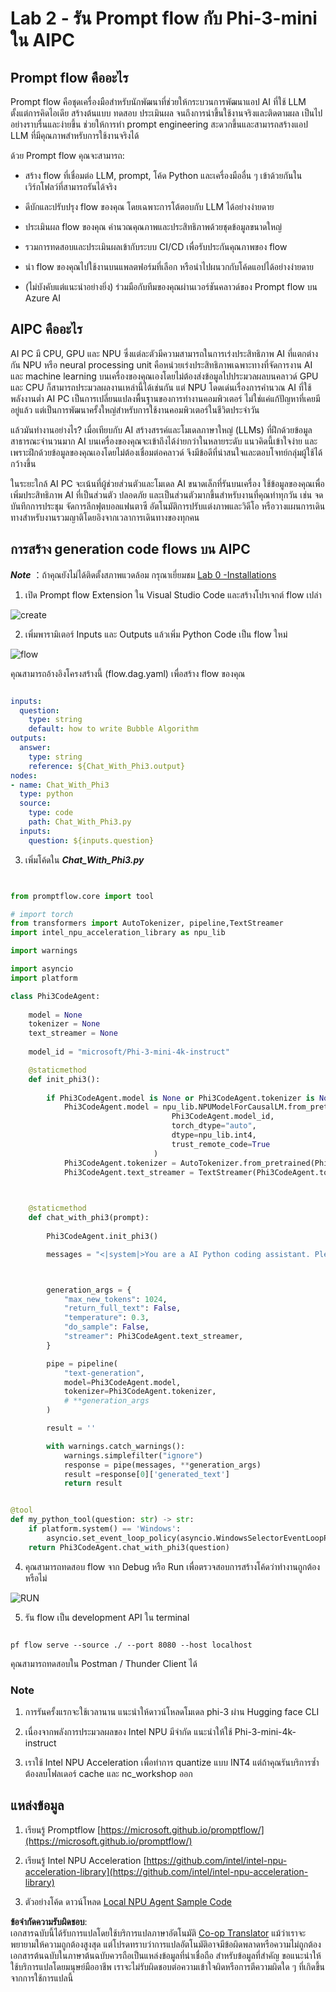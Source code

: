 <!--
CO_OP_TRANSLATOR_METADATA:
{
  "original_hash": "bc29f7fe7fc16bed6932733eac8c81b8",
  "translation_date": "2025-05-09T19:23:46+00:00",
  "source_file": "md/02.Application/02.Code/Phi3/VSCodeExt/HOL/AIPC/02.PromptflowWithNPU.md",
  "language_code": "th"
}
-->
# **Lab 2 - รัน Prompt flow กับ Phi-3-mini ใน AIPC**

## **Prompt flow คืออะไร**

Prompt flow คือชุดเครื่องมือสำหรับนักพัฒนาที่ช่วยให้กระบวนการพัฒนาแอป AI ที่ใช้ LLM ตั้งแต่การคิดไอเดีย สร้างต้นแบบ ทดสอบ ประเมินผล จนถึงการนำขึ้นใช้งานจริงและติดตามผล เป็นไปอย่างราบรื่นและง่ายขึ้น ช่วยให้การทำ prompt engineering สะดวกขึ้นและสามารถสร้างแอป LLM ที่มีคุณภาพสำหรับการใช้งานจริงได้

ด้วย Prompt flow คุณจะสามารถ:

- สร้าง flow ที่เชื่อมต่อ LLM, prompt, โค้ด Python และเครื่องมืออื่น ๆ เข้าด้วยกันในเวิร์กโฟลว์ที่สามารถรันได้จริง

- ดีบักและปรับปรุง flow ของคุณ โดยเฉพาะการโต้ตอบกับ LLM ได้อย่างง่ายดาย

- ประเมินผล flow ของคุณ คำนวณคุณภาพและประสิทธิภาพด้วยชุดข้อมูลขนาดใหญ่

- รวมการทดสอบและประเมินผลเข้ากับระบบ CI/CD เพื่อรับประกันคุณภาพของ flow

- นำ flow ของคุณไปใช้งานบนแพลตฟอร์มที่เลือก หรือนำไปผนวกกับโค้ดแอปได้อย่างง่ายดาย

- (ไม่บังคับแต่แนะนำอย่างยิ่ง) ร่วมมือกับทีมของคุณผ่านเวอร์ชันคลาวด์ของ Prompt flow บน Azure AI

## **AIPC คืออะไร**

AI PC มี CPU, GPU และ NPU ซึ่งแต่ละตัวมีความสามารถในการเร่งประสิทธิภาพ AI ที่แตกต่างกัน NPU หรือ neural processing unit คือหน่วยเร่งประสิทธิภาพเฉพาะทางที่จัดการงาน AI และ machine learning บนเครื่องของคุณเองโดยไม่ต้องส่งข้อมูลไปประมวลผลบนคลาวด์ GPU และ CPU ก็สามารถประมวลผลงานเหล่านี้ได้เช่นกัน แต่ NPU โดดเด่นเรื่องการคำนวณ AI ที่ใช้พลังงานต่ำ AI PC เป็นการเปลี่ยนแปลงพื้นฐานของการทำงานคอมพิวเตอร์ ไม่ใช่แค่แก้ปัญหาที่เคยมีอยู่แล้ว แต่เป็นการพัฒนาครั้งใหญ่สำหรับการใช้งานคอมพิวเตอร์ในชีวิตประจำวัน

แล้วมันทำงานอย่างไร? เมื่อเทียบกับ AI สร้างสรรค์และโมเดลภาษาใหญ่ (LLMs) ที่ฝึกด้วยข้อมูลสาธารณะจำนวนมาก AI บนเครื่องของคุณจะเข้าถึงได้ง่ายกว่าในหลายระดับ แนวคิดนี้เข้าใจง่าย และเพราะฝึกด้วยข้อมูลของคุณเองโดยไม่ต้องเชื่อมต่อคลาวด์ จึงมีข้อดีที่น่าสนใจและตอบโจทย์กลุ่มผู้ใช้ได้กว้างขึ้น

ในระยะใกล้ AI PC จะเน้นที่ผู้ช่วยส่วนตัวและโมเดล AI ขนาดเล็กที่รันบนเครื่อง ใช้ข้อมูลของคุณเพื่อเพิ่มประสิทธิภาพ AI ที่เป็นส่วนตัว ปลอดภัย และเป็นส่วนตัวมากขึ้นสำหรับงานที่คุณทำทุกวัน เช่น จดบันทึกการประชุม จัดการลีกฟุตบอลแฟนตาซี อัตโนมัติการปรับแต่งภาพและวิดีโอ หรือวางแผนการเดินทางสำหรับงานรวมญาติโดยอิงจากเวลาการเดินทางของทุกคน

## **การสร้าง generation code flows บน AIPC**

***Note*** ：ถ้าคุณยังไม่ได้ติดตั้งสภาพแวดล้อม กรุณาเยี่ยมชม [Lab 0 -Installations](./01.Installations.md)

1. เปิด Prompt flow Extension ใน Visual Studio Code และสร้างโปรเจกต์ flow เปล่า

![create](../../../../../../../../../translated_images/pf_create.d6172d8277a78a7fa82cd6ff727ed44e037fa78b662f1f62d5963f36d712d229.th.png)

2. เพิ่มพารามิเตอร์ Inputs และ Outputs แล้วเพิ่ม Python Code เป็น flow ใหม่

![flow](../../../../../../../../../translated_images/pf_flow.d5646a323fb7f444c0b98b4521057a592325c583e7ba18bc31500bc0415e9ef3.th.png)

คุณสามารถอ้างอิงโครงสร้างนี้ (flow.dag.yaml) เพื่อสร้าง flow ของคุณ

```yaml

inputs:
  question:
    type: string
    default: how to write Bubble Algorithm
outputs:
  answer:
    type: string
    reference: ${Chat_With_Phi3.output}
nodes:
- name: Chat_With_Phi3
  type: python
  source:
    type: code
    path: Chat_With_Phi3.py
  inputs:
    question: ${inputs.question}


```

3. เพิ่มโค้ดใน ***Chat_With_Phi3.py***

```python


from promptflow.core import tool

# import torch
from transformers import AutoTokenizer, pipeline,TextStreamer
import intel_npu_acceleration_library as npu_lib

import warnings

import asyncio
import platform

class Phi3CodeAgent:
    
    model = None
    tokenizer = None
    text_streamer = None
    
    model_id = "microsoft/Phi-3-mini-4k-instruct"

    @staticmethod
    def init_phi3():
        
        if Phi3CodeAgent.model is None or Phi3CodeAgent.tokenizer is None or Phi3CodeAgent.text_streamer is None:
            Phi3CodeAgent.model = npu_lib.NPUModelForCausalLM.from_pretrained(
                                    Phi3CodeAgent.model_id,
                                    torch_dtype="auto",
                                    dtype=npu_lib.int4,
                                    trust_remote_code=True
                                )
            Phi3CodeAgent.tokenizer = AutoTokenizer.from_pretrained(Phi3CodeAgent.model_id)
            Phi3CodeAgent.text_streamer = TextStreamer(Phi3CodeAgent.tokenizer, skip_prompt=True)

    

    @staticmethod
    def chat_with_phi3(prompt):
        
        Phi3CodeAgent.init_phi3()

        messages = "<|system|>You are a AI Python coding assistant. Please help me to generate code in Python.The answer only genertated Python code, but any comments and instructions do not need to be generated<|end|><|user|>" + prompt +"<|end|><|assistant|>"



        generation_args = {
            "max_new_tokens": 1024,
            "return_full_text": False,
            "temperature": 0.3,
            "do_sample": False,
            "streamer": Phi3CodeAgent.text_streamer,
        }

        pipe = pipeline(
            "text-generation",
            model=Phi3CodeAgent.model,
            tokenizer=Phi3CodeAgent.tokenizer,
            # **generation_args
        )

        result = ''

        with warnings.catch_warnings():
            warnings.simplefilter("ignore")
            response = pipe(messages, **generation_args)
            result =response[0]['generated_text']
            return result


@tool
def my_python_tool(question: str) -> str:
    if platform.system() == 'Windows':
        asyncio.set_event_loop_policy(asyncio.WindowsSelectorEventLoopPolicy())
    return Phi3CodeAgent.chat_with_phi3(question)


```

4. คุณสามารถทดสอบ flow จาก Debug หรือ Run เพื่อตรวจสอบการสร้างโค้ดว่าทำงานถูกต้องหรือไม่

![RUN](../../../../../../../../../translated_images/pf_run.d918637dc00f61e9bdeec37d4cc9646f77d270ac9203bcce13569f3157202b6e.th.png)

5. รัน flow เป็น development API ใน terminal

```

pf flow serve --source ./ --port 8080 --host localhost   

```

คุณสามารถทดสอบใน Postman / Thunder Client ได้

### **Note**

1. การรันครั้งแรกจะใช้เวลานาน แนะนำให้ดาวน์โหลดโมเดล phi-3 ผ่าน Hugging face CLI

2. เนื่องจากพลังการประมวลผลของ Intel NPU มีจำกัด แนะนำให้ใช้ Phi-3-mini-4k-instruct

3. เราใช้ Intel NPU Acceleration เพื่อทำการ quantize แบบ INT4 แต่ถ้าคุณรันบริการซ้ำ ต้องลบโฟลเดอร์ cache และ nc_workshop ออก

## **แหล่งข้อมูล**

1. เรียนรู้ Promptflow [https://microsoft.github.io/promptflow/](https://microsoft.github.io/promptflow/)

2. เรียนรู้ Intel NPU Acceleration [https://github.com/intel/intel-npu-acceleration-library](https://github.com/intel/intel-npu-acceleration-library)

3. ตัวอย่างโค้ด ดาวน์โหลด [Local NPU Agent Sample Code](../../../../../../../../../code/07.Lab/01/AIPC)

**ข้อจำกัดความรับผิดชอบ**:  
เอกสารฉบับนี้ได้รับการแปลโดยใช้บริการแปลภาษาอัตโนมัติ [Co-op Translator](https://github.com/Azure/co-op-translator) แม้ว่าเราจะพยายามให้ความถูกต้องสูงสุด แต่โปรดทราบว่าการแปลอัตโนมัติอาจมีข้อผิดพลาดหรือความไม่ถูกต้อง เอกสารต้นฉบับในภาษาต้นฉบับควรถือเป็นแหล่งข้อมูลที่น่าเชื่อถือ สำหรับข้อมูลที่สำคัญ ขอแนะนำให้ใช้บริการแปลโดยมนุษย์มืออาชีพ เราจะไม่รับผิดชอบต่อความเข้าใจผิดหรือการตีความผิดใด ๆ ที่เกิดขึ้นจากการใช้การแปลนี้